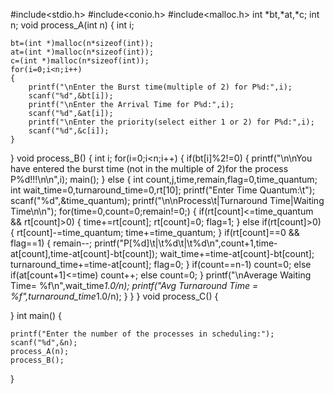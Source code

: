#include<stdio.h>
#include<conio.h>
#include<malloc.h>
int *bt,*at,*c;
int n;
void process_A(int n)
{
	int i;
	 
	bt=(int *)malloc(n*sizeof(int));
	at=(int *)malloc(n*sizeof(int));
	c=(int *)malloc(n*sizeof(int));
	for(i=0;i<n;i++)
	{
		printf("\nEnter the Burst time(multiple of 2) for P%d:",i);
		scanf("%d",&bt[i]);
		printf("\nEnter the Arrival Time for P%d:",i);
		scanf("%d",&at[i]);
		printf("\nEnter the priority(select either 1 or 2) for P%d:",i);
		scanf("%d",&c[i]);
	}
	
}
void process_B()
{
	int i;
	for(i=0;i<n;i++)
	{
		if(bt[i]%2!=0)
	    {
		    printf("\n\nYou have entered the burst time (not in the multiple of 2)for the process P%d!!!\n\n",i);
		    main();
	    }
	    else
	    {
	    	int count,j,time,remain,flag=0,time_quantum; 
            int wait_time=0,turnaround_time=0,rt[10];
	        printf("Enter Time Quantum:\t"); 
            scanf("%d",&time_quantum); 
            printf("\n\nProcess\t|Turnaround Time|Waiting Time\n\n"); 
            for(time=0,count=0;remain!=0;) 
            { 
                if(rt[count]<=time_quantum && rt[count]>0) 
                { 
                    time+=rt[count]; 
                    rt[count]=0; 
                    flag=1; 
                } 
                else if(rt[count]>0) 
                { 
                    rt[count]-=time_quantum; 
                    time+=time_quantum; 
                } 
                if(rt[count]==0 && flag==1) 
                { 
                    remain--; 
                    printf("P[%d]\t|\t%d\t|\t%d\n",count+1,time-at[count],time-at[count]-bt[count]); 
                    wait_time+=time-at[count]-bt[count]; 
                    turnaround_time+=time-at[count]; 
                    flag=0; 
                } 
                if(count==n-1) 
                    count=0; 
                else if(at[count+1]<=time) 
                    count++; 
                else 
                    count=0; 
                } 
                    printf("\nAverage Waiting Time= %f\n",wait_time*1.0/n); 
                    printf("Avg Turnaround Time = %f",turnaround_time*1.0/n); 
		}
    }
}
void process_C()
{
	
}
int main()
{
	
	printf("Enter the number of the processes in scheduling:");
	scanf("%d",&n);
	process_A(n);
	process_B();
}
